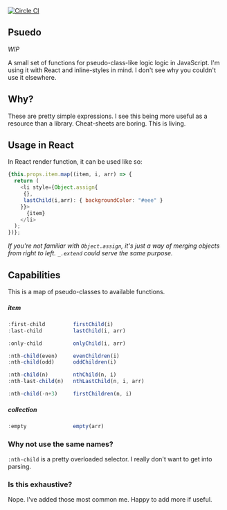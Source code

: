 [![Circle CI](https://circleci.com/gh/chantastic/pseudo-class.svg?style=svg)](https://circleci.com/gh/chantastic/pseudo-class)

## Psuedo

*WIP*

A small set of functions for pseudo-class-like logic logic in JavaScript. I'm
using it with React and inline-styles in mind. I don't see why you couldn't use
it elsewhere.

## Why?

These are pretty simple expressions. I see this being more useful as a resource
than a library. Cheat-sheets are boring. This is living.

## Usage in React

In React render function, it can be used like so:

```javascript
{this.props.item.map((item, i, arr) => {
  return (
    <li style={Object.assign{
     {},
     lastChild(i,arr): { backgroundColor: "#eee" }
    }}>
      {item}
    </li>
  );
})};
```

*If you're not familiar with `Object.assign`, it's just a way of merging objects
from right to left. `_.extend` could serve the same purpose.*

## Capabilities

This is a map of pseudo-classes to available functions.

##### item

```javascript
:first-child         firstChild(i)
:last-child          lastChild(i, arr)

:only-child          onlyChild(i, arr)

:nth-child(even)     evenChildren(i)
:nth-child(odd)      oddChildren(i)

:nth-child(n)        nthChild(n, i)
:nth-last-child(n)   nthLastChild(n, i, arr)

:nth-child(-n+3)     firstChildren(n, i)
```

##### collection

```javascript
:empty               empty(arr)
```

### Why not use the same names?

`:nth-child` is a pretty overloaded selector. I really don't want to get into
parsing.

### Is this exhaustive?

Nope. I've added those most common me. Happy to add more if useful.
